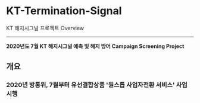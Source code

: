 # KT-Termination-Signal
KT 해지시그널 프로젝트 Overview <hr/>
__2020년도 7월 KT 해지시그널 예측 및 해지 방어 Campaign Screening Project__
## 개요 
### 2020년 방통위, 7월부터 유선결합상품 '원스톱 사업자전환 서비스' 사업 시행  
